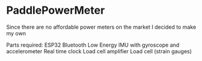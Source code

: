 # PaddlePowerMeter
Since there are no affordable power meters on the market I decided to make my own

Parts required:
  ESP32
  Bluetooth Low Energy
  IMU with gyroscope and accelerometer
  Real time clock
  Load cell amplifier
  Load cell (strain gauges)
